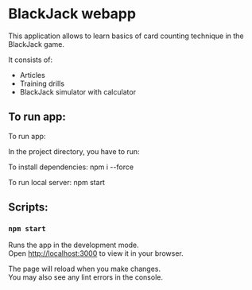 # BlackJack webapp

This application allows to learn basics of card counting technique in the BlackJack game.

It consists of:

- Articles
- Training drills
- BlackJack simulator with calculator

## To run app:

To run app:

In the project directory, you have to run:

To install dependencies:
npm i --force

To run local server:
npm start

## Scripts:

### `npm start`

Runs the app in the development mode.\
Open [http://localhost:3000](http://localhost:3000) to view it in your browser.

The page will reload when you make changes.\
You may also see any lint errors in the console.
